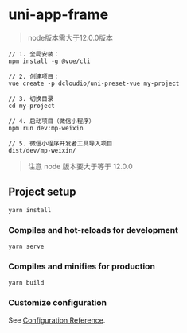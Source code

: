 # uni-app-frame

> node版本需大于12.0.0版本

```
// 1. 全局安装：
npm install -g @vue/cli

// 2. 创建项目：
vue create -p dcloudio/uni-preset-vue my-project

// 3. 切换目录
cd my-project

// 4. 启动项目（微信小程序）
npm run dev:mp-weixin

// 5. 微信小程序开发者工具导入项目
dist/dev/mp-weixin/
```

> 注意 node 版本要大于等于 12.0.0

## Project setup

```
yarn install
```

### Compiles and hot-reloads for development

```
yarn serve
```

### Compiles and minifies for production

```
yarn build
```

### Customize configuration

See [Configuration Reference](https://cli.vuejs.org/config/).

